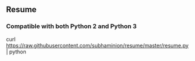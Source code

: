 ## Resume
### Compatible with both Python 2 and Python 3
curl https://raw.githubusercontent.com/subhaminion/resume/master/resume.py | python

